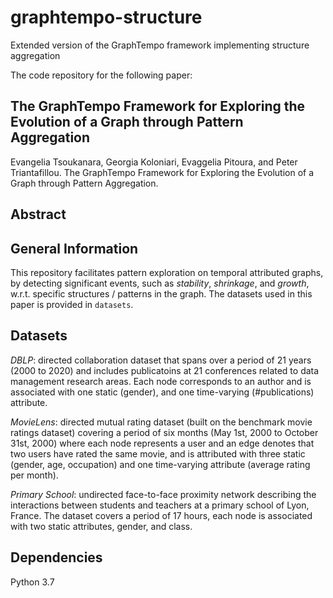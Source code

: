 # graphtempo-structure
Extended version of the GraphTempo framework implementing structure aggregation

The code repository for the following paper:

## The GraphTempo Framework for Exploring the Evolution of a Graph through Pattern Aggregation

Evangelia Tsoukanara, Georgia Koloniari, Evaggelia Pitoura, and Peter Triantafillou. The GraphTempo Framework for Exploring the Evolution of a Graph through Pattern Aggregation.

## Abstract
> 

## General Information
This repository facilitates pattern exploration on temporal attributed graphs, by detecting significant events, such as _stability_, _shrinkage_, and _growth_, w.r.t. specific structures / patterns in the graph. The datasets used in this paper is provided in `datasets`.

## Datasets
_DBLP_: directed collaboration dataset that spans over a period of 21 years (2000 to 2020) and includes publicatoins at 21 conferences related to data management research areas. Each node corresponds to an author and is associated with one static (gender), and one time-varying (#publications) attribute.

_MovieLens_: directed mutual rating dataset (built on the benchmark movie ratings dataset) covering a period of six months (May 1st, 2000 to October 31st, 2000) where each node represents a user and an edge denotes that two users have rated the same movie, and is attributed with three static (gender, age, occupation) and one time-varying attribute (average rating per month).

_Primary School_: undirected face-to-face proximity network describing the interactions between students and teachers at a primary school of Lyon, France. The dataset covers a period of 17 hours, each node is associated with two static attributes, gender, and class.

## Dependencies
Python 3.7
